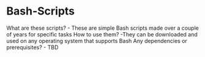 # Bash-Scripts

What are these scripts? - These are simple Bash scripts made over a couple of years for specific tasks
How to use them? -They can be downloaded and used on any operating system that supports Bash
Any dependencies or prerequisites? - TBD
